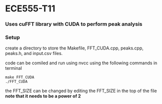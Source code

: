 # ECE555-T11

### Uses cuFFT library with CUDA to perform peak analysis

### Setup

create a directory to store the Makefile, FFT_CUDA.cpp, peaks.cpp, peaks.h, and input.csv files.

code can be comiled and run using nvcc using the following commands in terminal

```
make FFT_CUDA
./FFT_CUDA
```

the FFT_SIZE can be changed by editing the FFT_SIZE in the top of the file **note that it needs to be a power of 2**
